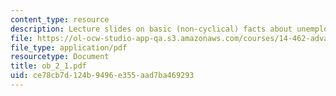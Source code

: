 ```yaml
---
content_type: resource
description: Lecture slides on basic (non-cyclical) facts about unemployment flows.
file: https://ol-ocw-studio-app-qa.s3.amazonaws.com/courses/14-462-advanced-macroeconomics-ii-spring-2007/ce78cb7d124b9496e355aad7ba469293_ob_2_1.pdf
file_type: application/pdf
resourcetype: Document
title: ob_2_1.pdf
uid: ce78cb7d-124b-9496-e355-aad7ba469293
---
```

